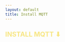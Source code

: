 ```yaml
---
layout: default
title: Install MQTT
---
```


<h2 style="color:#F7E684"> <b> INSTALL MQTT ⬇ </b> </h2>

